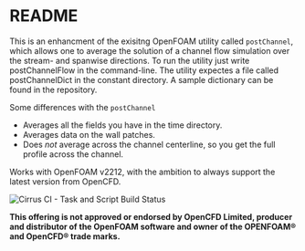 # README #

This is an enhancment of the exisitng OpenFOAM utility called `postChannel`, which allows one to average the solution of a channel flow simulation over the stream- and spanwise directions.
To run the utility just write postChannelFlow in the command-line.
The utility expectes a file called postChannelDict in the constant directory.
A sample dictionary can be found in the repository.

Some differences with the `postChannel`
- Averages all the fields you have in the time directory.
- Averages data on the wall patches.
- Does *not* average across the channel centerline, so you get the full profile across the channel.

Works with OpenFOAM v2212, with the ambition to always support the latest version from OpenCFD.

![Cirrus CI - Task and Script Build Status](https://img.shields.io/cirrus/github/timofeymukha/postChannelFlow)

**This offering is not approved or endorsed by OpenCFD Limited, producer
and distributor of the OpenFOAM software and owner of the OPENFOAM®  and
OpenCFD®  trade marks.**
